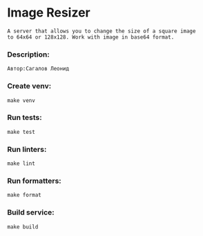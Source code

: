 # Image Resizer
    A server that allows you to change the size of a square image 
    to 64x64 or 128x128. Work with image in base64 format.

### Description:
    Автор:Сагалов Леонид

### Create venv:
    make venv

### Run tests:
    make test

### Run linters:
    make lint

### Run formatters:
    make format

### Build service:
	make build
